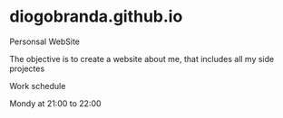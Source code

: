 # diogobranda.github.io

Personsal WebSite

The objective is to create a website about me, that includes all my side projectes

Work schedule

Mondy at 21:00 to 22:00
